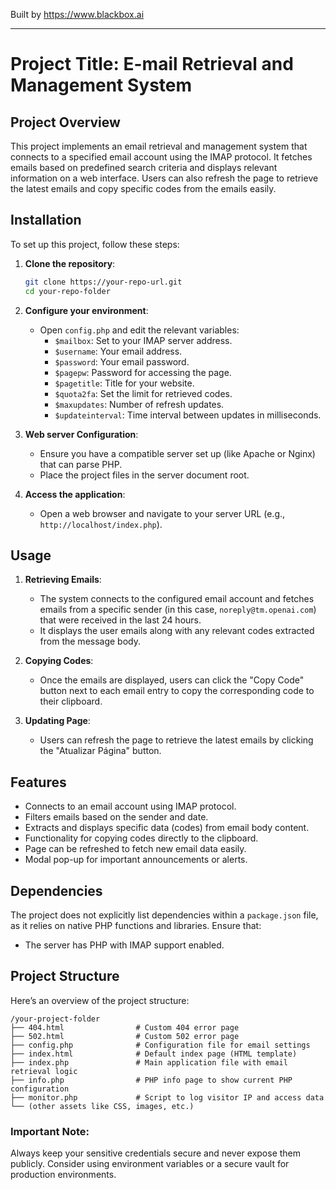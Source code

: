 
Built by https://www.blackbox.ai

---

# Project Title: E-mail Retrieval and Management System

## Project Overview
This project implements an email retrieval and management system that connects to a specified email account using the IMAP protocol. It fetches emails based on predefined search criteria and displays relevant information on a web interface. Users can also refresh the page to retrieve the latest emails and copy specific codes from the emails easily.

## Installation
To set up this project, follow these steps:

1. **Clone the repository**:
    ```bash
    git clone https://your-repo-url.git
    cd your-repo-folder
    ```

2. **Configure your environment**:
   - Open `config.php` and edit the relevant variables:
      - `$mailbox`: Set to your IMAP server address.
      - `$username`: Your email address.
      - `$password`: Your email password.
      - `$pagepw`: Password for accessing the page.
      - `$pagetitle`: Title for your website.
      - `$quota2fa`: Set the limit for retrieved codes.
      - `$maxupdates`: Number of refresh updates.
      - `$updateinterval`: Time interval between updates in milliseconds.

3. **Web server Configuration**:
   - Ensure you have a compatible server set up (like Apache or Nginx) that can parse PHP.
   - Place the project files in the server document root.

4. **Access the application**:
   - Open a web browser and navigate to your server URL (e.g., `http://localhost/index.php`).

## Usage
1. **Retrieving Emails**:
   - The system connects to the configured email account and fetches emails from a specific sender (in this case, `noreply@tm.openai.com`) that were received in the last 24 hours.
   - It displays the user emails along with any relevant codes extracted from the message body.

2. **Copying Codes**:
   - Once the emails are displayed, users can click the "Copy Code" button next to each email entry to copy the corresponding code to their clipboard.
   
3. **Updating Page**:
   - Users can refresh the page to retrieve the latest emails by clicking the "Atualizar Página" button.

## Features
- Connects to an email account using IMAP protocol.
- Filters emails based on the sender and date.
- Extracts and displays specific data (codes) from email body content.
- Functionality for copying codes directly to the clipboard.
- Page can be refreshed to fetch new email data easily.
- Modal pop-up for important announcements or alerts.

## Dependencies
The project does not explicitly list dependencies within a `package.json` file, as it relies on native PHP functions and libraries. Ensure that:
- The server has PHP with IMAP support enabled.

## Project Structure
Here’s an overview of the project structure:

```
/your-project-folder
├── 404.html                # Custom 404 error page
├── 502.html                # Custom 502 error page
├── config.php              # Configuration file for email settings
├── index.html              # Default index page (HTML template)
├── index.php               # Main application file with email retrieval logic
├── info.php                # PHP info page to show current PHP configuration
├── monitor.php             # Script to log visitor IP and access data
└── (other assets like CSS, images, etc.)
```

### Important Note:
Always keep your sensitive credentials secure and never expose them publicly. Consider using environment variables or a secure vault for production environments.
